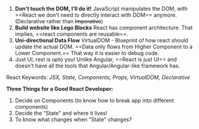 1. **Don't touch the DOM, I'll do it!**
	JavaScript manipulates the DOM, with ==React we don't need to directly interact with DOM== anymore. (Declarative rather than ~~Imperative~~)
2. **Build website like Lego Blocks**
	React has component architecture. That implies, ==react components are reusable==.
3. **Uni-directional Data Flow**
	VirtualDOM - Blueprint of how react should update the actual DOM.
	==Data only flows from Higher Component to a Lower Component.==
	That way it is easier to debug code.
4. Just UI, rest is upto you!
	Unlike Angular, ==React is just UI== and doesn't have all the tools that Angular/Angular-like framework has.

React Keywords:
*JSX, State, Components, Props, VirtualDOM, Declarative*

**Three Things for a Good React Developer:**
1. Decide on Components (to know how to break app into different components)
3. Decide the "State" and where it lives!
5. To know what changes when "State" changes?